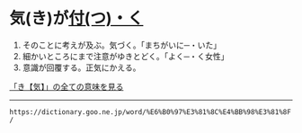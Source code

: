 # 気(き)が[付(つ)・く](%E3%81%A4%E3%81%8F%EF%BC%88%E4%BB%98%E3%81%8F%EF%BC%8F%E9%99%84%E3%81%8F%EF%BC%8F%E7%9D%80%E3%81%8F%EF%BC%89.md)
1.  そのことに考えが及ぶ。気づく。「まちがいに─・いた」
2.  細かいところにまで注意がゆきとどく。「よく─・く女性」
3.  意識が回覆する。正気にかえる。
    

[「き【気】」の全ての意味を見る](き（気）)

---
`https://dictionary.goo.ne.jp/word/%E6%B0%97%E3%81%8C%E4%BB%98%E3%81%8F/`